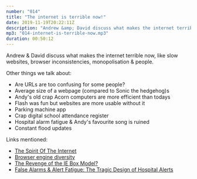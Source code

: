 ```yaml
---
number: "014"
title: "The internet is terrible now!"
date: 2019-11-19T20:22:11Z
description: "Andrew &amp; David discuss what makes the internet terrible now, like slow websites, browser inconsistencies, monopolisation &amp; stupid people."
mp3: "014-internet-is-terrible-now.mp3"
duration: 00:50:12
---
```


Andrew &amp; David discuss what makes the internet terrible now, like slow websites, browser inconsistencies, monopolisation &amp; people. 

Other things we talk about:

 - Are URLs are too confusing for some people?
 - Average size of a webpage (compared to Sonic the hedgehog)s
 - Andy's old crap Acorn computers are more efficient than todays
 - Flash was fun but websites are more usable without it
 - Parking machine app
 - Crap digital school attendance register
 - Hospital alarm fatigue &amp; Andy's favourite song is ruined
 - Constant flood updates




Links mentioned:

 - [The Spirit Of The Internet](https://www.theawl.com/2016/11/the-spirit-of-the-internet/)
 - [Browser engine diversity](https://css-tricks.com/browser-engine-diversity/)
 - [The Revenge of the IE Box Model?](https://www.jefftk.com/p/the-revenge-of-the-ie-box-model)
 - [False Alarms &amp; Alert Fatigue: The Tragic Design of Hospital Alerts](https://medium.com/@kellynstandley/false-alarms-emotional-overwhelm-the-tragic-design-of-hospital-alerts-fa7d7a78c201)

